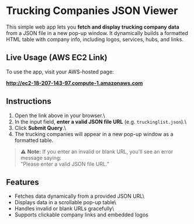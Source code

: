 #  Trucking Companies JSON Viewer

This simple web app lets you **fetch and display trucking company data**
from a JSON file in a new pop-up window. It dynamically builds a
formatted HTML table with company info, including logos, services, hubs,
and links.

##  Live Usage (AWS EC2 Link)

To use the app, visit your AWS-hosted page:

**<http://ec2-18-207-143-97.compute-1.amazonaws.com>**

## Instructions

1.  Open the link above in your browser.\
2.  In the input field, **enter a valid JSON file URL**
    (e.g. `truckinglist.json`).\
3.  Click **Submit Query**.\
4.  The trucking companies will appear in a new pop-up window as a
    formatted table.

> ⚠️ **Note:** If you enter an invalid or blank URL, you'll see an error
> message saying:\
> "Please enter a valid JSON file URL."

##  Features

-   Fetches data dynamically from a provided JSON URL\
-   Displays data in a scrollable pop-up table\
-   Handles invalid or blank URLs gracefully\
-   Supports clickable company links and embedded logos